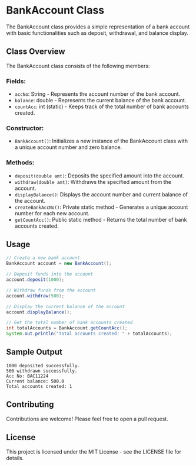 # BankAccount Class

The BankAccount class provides a simple representation of a bank account with basic functionalities such as deposit, withdrawal, and balance display.

## Class Overview

The BankAccount class consists of the following members:

### Fields:

- `accNo`: String - Represents the account number of the bank account.
- `balance`: double - Represents the current balance of the bank account.
- `countAcc`: int (static) - Keeps track of the total number of bank accounts created.

### Constructor:

- `BankAccount()`: Initializes a new instance of the BankAccount class with a unique account number and zero balance.

### Methods:

- `deposit(double amt)`: Deposits the specified amount into the account.
- `withdraw(double amt)`: Withdraws the specified amount from the account.
- `displayBalance()`: Displays the account number and current balance of the account.
- `createBankAccNo()`: Private static method - Generates a unique account number for each new account.
- `getCountAcc()`: Public static method - Returns the total number of bank accounts created.

## Usage

```java
// Create a new bank account
BankAccount account = new BankAccount();

// Deposit funds into the account
account.deposit(1000);

// Withdraw funds from the account
account.withdraw(500);

// Display the current balance of the account
account.displayBalance();

// Get the total number of bank accounts created
int totalAccounts = BankAccount.getCountAcc();
System.out.println("Total accounts created: " + totalAccounts);
```

## Sample Output

```
1000 deposited successfully.
500 withdrawn successfully.
Acc No: BAC11224
Current balance: 500.0
Total accounts created: 1
```

## Contributing

Contributions are welcome! Please feel free to open a pull request.

## License

This project is licensed under the MIT License - see the LICENSE file for details.

